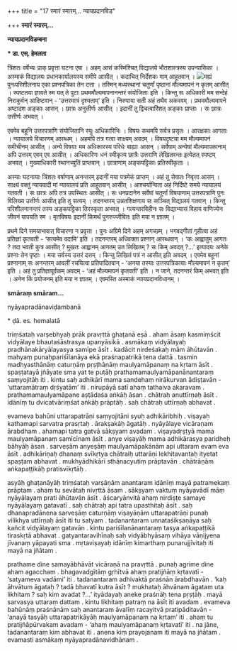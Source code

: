 +++
title = "17 स्मारं स्मारम्… न्यायप्रदानविड"

+++
**स्मारं** **स्मारम्…**

**न्यायप्रदानविडम्बना**

**\* डा. एस्. हेमलता**

त्रिंशतः वर्षेभ्यः प्राक् प्रवृत्ता घटना एषा ।  अहम् आसं कस्मिंश्चित् विद्यालये भौतशास्त्रस्य उपन्यासिका । अस्माकं विद्यालयः प्रधानकार्यालयस्य समीपे आसीत् । कदाचित् निर्देशकः माम् आहूतवान् । ![](magazine_images/img-1667234110Smaram.jpg)मह्यं पुनःपरिशीलनाय एका प्रश्नपत्रिका तेन दत्ता । तस्मिन् मध्यस्थानां चतुर्णां पृष्ठानां मौल्यमापनं न कृतम् आसीत् । स्पष्टतया ज्ञायते स्म यत् ते पुटाः प्रथममौल्यमापनानन्तरं संयोजिताः इति । किन्तु सः अधिकारी मम सन्देहं निराकुर्वन् आदिष्टवान् - ‘उत्तरमात्रं दृश्यताम्’ इति । निरुपाया सती अहं तथैव अकरवम् । प्रथममौल्यमापने अष्टादश अङ्काः आसन् । छात्रः अनुत्तीर्णः आसीत् । इदानीं तु द्विचत्वारिंशत् अङ्काः प्राप्ताः । सः छात्रः उत्तीर्णः अभवत् ।

एवमेव बहूनि उत्तरपत्राणि संयोजितानि स्युः अधिकारिभिः । विषयः कथमपि सर्वत्र प्रसृतः । आरक्षकाः आगताः । न्यायालये विचारणम् आरब्धम् । अहमपि तत्र गत्वा साक्ष्यम् अवदम् । विषयदृष्ट्या मम मौल्यमापनं समीचीनम् आसीत् । अन्ये विषयाः मम अधिकारस्य परिधेः बाह्याः आसन् । सर्वेषाम् अन्येषां मौल्यमापकानाम् अपि उत्तरम् एवम् एव आसीत् । अधिकारिणः धनं स्वीकृत्य छात्रैः उत्तराणि लेखितवन्तः इत्येतत् स्पष्टम् अभवत् । मुख्याधिकारी स्थानच्युतिं प्राप्तवान् । छात्राणाम् अङ्कपट्टिकाः प्रतिस्वीकृताः ।

अस्याः घटनायाः त्रिंशतः वर्षाणाम् अनन्तरम् इदानीं मया पत्रमेकं प्राप्तम् । अहं तु सेवातः निवृत्ता आसम् । साक्ष्यं वक्तुं न्यायवादी मां न्यायालयं प्रति आहूतवान् आसीत् । आश्चर्यान्विता अहं निर्दिष्टे समये न्यायालयं गतवती । सः छात्रः अपि तत्र उपस्थितः आसीत् । सः धनप्रदानेन सर्वेषां चतुर्णां विषयाणाम् उत्तरपत्राणि पुनः विलिख्य उत्तीर्णः आसीत् इति तु सत्यम् । तदनन्तरम् उन्नतशिक्षणाय सः कञ्चित् विद्यालयं गतवान् । किन्तु परिशीलनानन्तरं तस्य अङ्कपट्टिका तिरस्कृता अभवत् । गत्यन्तरविहीनः सः विद्याभ्यासं विहाय वाणिज्येन जीवनं यापयति स्म । मृतविषयः इदानीं किमर्थं पुनरुज्जीवितः इति मया न ज्ञातम् ।

प्रथमे दिने समयाभावात् विचारणा न प्रवृत्ता । पुनः अग्रिमे दिने अहम् अगच्छम् । भगवद्गीतां गृहीत्वा अहं प्रतिज्ञां कृतवती - ‘सत्यमेव वदामि’ इति । तदनन्तरम् अधिवक्ता प्रश्नान् आरब्धवान् । ‘कः आह्वातुम् आगतः ? तदा भवती कुत्र आसीत् ? मुखतः आह्वानम् आगतम् उत लिखितम् ? सः किम् अवदत् ?...’ इत्यादयः अनेके प्रश्नाः तेन पृष्टाः । मया सर्वस्य उत्तरं दत्तम् । किन्तु लिखितं पत्रं न आसीत् इति अवदम् । एवमेव बहूनां प्रश्नानाम् सः अनन्तरम् आवलीं रचयित्वा प्रतिपादितवान् - ‘अनया तस्याः उत्तरपत्रिकायाः मौल्यमापनं न कृतम्’ इति । अहं तु प्रतिज्ञापूर्वकम् अवदम् - ‘अहं मौल्यमापनं कृतवती’ इति । न जाने, तदनन्तरं किम् अभवत् इति । अनेन किं प्रयोजनम् इति मया न ज्ञातम् । एवमस्ति अस्माकं न्यायप्रदानविधानम् ।



**smāraṃ smāram…**

nyāyapradānaviḍambanā

\* ḍā. es. hemalatā

triṃśataḥ varṣebhyaḥ prāk pravṛttā ghaṭanā eṣā .  aham āsaṃ kasmiṃścit vidyālaye bhautaśāstrasya upanyāsikā . asmākaṃ vidyālayaḥ pradhānakāryālayasya samīpe āsīt . kadācit nirdeśakaḥ mām āhūtavān . mahyaṃ punaḥpariśīlanāya ekā praśnapatrikā tena dattā . tasmin madhyasthānāṃ caturṇāṃ pṛṣṭhānāṃ maulyamāpanaṃ na kṛtam āsīt . spaṣṭatayā jñāyate sma yat te puṭāḥ prathamamaulyamāpanānantaraṃ saṃyojitāḥ iti . kintu saḥ adhikārī mama sandehaṃ nirākurvan ādiṣṭavān - ‘uttaramātraṃ dṛśyatām’ iti . nirupāyā satī ahaṃ tathaiva akaravam . prathamamaulyamāpane aṣṭādaśa aṅkāḥ āsan . chātraḥ anuttīrṇaḥ āsīt . idānīṃ tu dvicatvāriṃśat aṅkāḥ prāptāḥ . saḥ chātraḥ uttīrṇaḥ abhavat .

evameva bahūni uttarapatrāṇi saṃyojitāni syuḥ adhikāribhiḥ . viṣayaḥ kathamapi sarvatra prasṛtaḥ . ārakṣakāḥ āgatāḥ . nyāyālaye vicāraṇam ārabdham . ahamapi tatra gatvā sākṣyam avadam . viṣayadṛṣṭyā mama maulyamāpanaṃ samīcīnam āsīt . anye viṣayāḥ mama adhikārasya paridheḥ bāhyāḥ āsan . sarveṣām anyeṣāṃ maulyamāpakānām api uttaram evam eva āsīt . adhikāriṇaḥ dhanaṃ svīkṛtya chātraiḥ uttarāṇi lekhitavantaḥ ityetat spaṣṭam abhavat . mukhyādhikārī sthānacyutiṃ prāptavān . chātrāṇām aṅkapaṭṭikāḥ pratisvīkṛtāḥ .

asyāḥ ghaṭanāyāḥ triṃśataḥ varṣāṇām anantaram idānīṃ mayā patramekaṃ prāptam . ahaṃ tu sevātaḥ nivṛttā āsam . sākṣyaṃ vaktuṃ nyāyavādī māṃ nyāyālayaṃ prati āhūtavān āsīt . āścaryānvitā ahaṃ nirdiṣṭe samaye nyāyālayaṃ gatavatī . saḥ chātraḥ api tatra upasthitaḥ āsīt . saḥ dhanapradānena sarveṣāṃ caturṇāṃ viṣayāṇām uttarapatrāṇi punaḥ vilikhya uttīrṇaḥ āsīt iti tu satyam . tadanantaram unnataśikṣaṇāya saḥ kañcit vidyālayaṃ gatavān . kintu pariśīlanānantaraṃ tasya aṅkapaṭṭikā tiraskṛtā abhavat . gatyantaravihīnaḥ saḥ vidyābhyāsaṃ vihāya vāṇijyena jīvanaṃ yāpayati sma . mṛtaviṣayaḥ idānīṃ kimarthaṃ punarujjīvitaḥ iti mayā na jñātam .

prathame dine samayābhāvāt vicāraṇā na pravṛttā . punaḥ agrime dine aham agaccham . bhagavadgītāṃ gṛhītvā ahaṃ pratijñāṃ kṛtavatī - ‘satyameva vadāmi’ iti . tadanantaram adhivaktā praśnān ārabdhavān . ‘kaḥ āhvātum āgataḥ ? tadā bhavatī kutra āsīt ? mukhataḥ āhvānam āgatam uta likhitam ? saḥ kim avadat ?...’ ityādayaḥ aneke praśnāḥ tena pṛṣṭāḥ . mayā sarvasya uttaraṃ dattam . kintu likhitaṃ patraṃ na āsīt iti avadam . evameva bahūnāṃ praśnānām saḥ anantaram āvalīṃ racayitvā pratipāditavān - ‘anayā tasyāḥ uttarapatrikāyāḥ maulyamāpanaṃ na kṛtam’ iti . ahaṃ tu pratijñāpūrvakam avadam - ‘ahaṃ maulyamāpanaṃ kṛtavatī’ iti . na jāne, tadanantaraṃ kim abhavat iti . anena kiṃ prayojanam iti mayā na jñātam . evamasti asmākaṃ nyāyapradānavidhānam .
